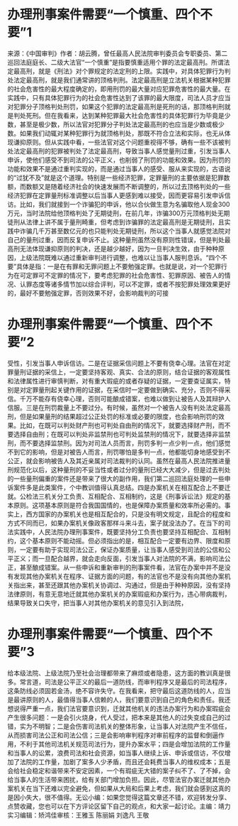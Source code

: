 # 办理刑事案件需要“一个慎重、四个不要”1

来源：《中国审判》作者：胡云腾，曾任最高人民法院审判委员会专职委员、第二巡回法庭庭长、二级大法官“一个慎重”是指要慎重适用个罪的法定最高刑。所谓法定最高刑，就是《刑法》对个罪规定的法定刑的上限。实践中，对具体犯罪行为判处法定最高刑，就是我们通常讲的顶格判刑。法定最高刑是立法机关根据某种犯罪的社会危害性的最大程度确定的，即用刑罚的最大量对应犯罪危害性的最大量。在实践中，只有具体犯罪行为的社会危害性达到了该罪的最大限度，司法人员才应当对犯罪分子顶格判处刑罚，如果这个犯罪的法定最高刑是死刑的话，那顶格判刑就是判处死刑。但在我看来，达到某种犯罪最大社会危害性的具体犯罪行为毕竟是少数，甚至是极少数，所以法官对犯罪分子判处法定最高刑的也应当是少数或极少数。如果我们动辄对某种犯罪行为就顶格判处，那既不符合立法和实际，也无从体现谦抑原则。但从实践中看，一些法官对这个问题重视得不够，确有一些不该被判处法定最高刑的犯罪被判处了法定最高刑，导致当事人感觉量刑过重，引发当事人申诉，使他们感受不到司法的公平正义，也削弱了刑罚的功能和效果。因为刑罚的功能和效果不是通过重判实现的，而是通过当事人的感受、服从来实现的，古语说的“过犹不及”就是这个道理。特别是一些经济犯罪，定罪量刑的主要依据是犯罪数额，而数额又是随着经济社会的快速发展而不断调整的，所以过去顶格判处的一些经济犯罪在定罪量刑标准调整以后当事人更感到难以接受，因而更容易引发申诉信访。比如，我们就接到一个诈骗犯的申诉，他以合伙做生意为名骗取他人现金300万元，当时法院给他顶格判处了无期徒刑，在前几年，诈骗300万元顶格判处无期徒刑从法律上讲不属于量刑畸重，但考虑到诈骗罪的法定最高刑是无期徒刑，且实践中诈骗几千万甚至数亿元的也只能判处无期徒刑，所以这个当事人就感觉法院对自己的量刑过重，因而反复申诉不止。这种量刑虽然没有原则性错误，但是判处最高刑无法体现谦抑原则的判决，还是越少越好，因为一旦判决生效，由于种种原因，上级法院既难以通过重新审判进行调整，也难以让当事人服判息诉。“四个不要”具体是指：一是在有罪和无罪问题上不要勉强定罪。也就是说，对一个犯罪行为在可定罪可不定罪的情况下，要考虑犯罪的社会危害性、犯罪原因、被告人的情况、认罪态度等诸多情节加以综合评判，可以不定罪，或者不按犯罪处理效果更好的，最好不要勉强定罪，否则效果不好，会影响裁判的可接

# 办理刑事案件需要“一个慎重、四个不要”2

受性，引发当事人申诉信访。二是在证据采信问题上不要有侥幸心理。法官在对定罪量刑证据的采信上，一定要坚持客观、真实、合法的原则，结合证据的客观属性和法律属性进行审慎判断，对有重大瑕疵的或者存疑的证据，一定要查证属实，特别是对定罪量刑起关键作用的证据，在采信时一定要做到确实、充分，否则不得采信。千万不能存有侥幸心理，否则可能酿成错案，也难以做到让被告人及其辩护人信服。三是在刑罚裁量上不要过分。有时候，虽然对一个被告人没有判处法定最高刑，但是如果量刑的结果超过公正处罚的标准或必要的限度，也会影响刑罚的效果。比如，在既可以判处财产刑也可判处自由刑的情况下，就要选择财产刑，而不要选择自由刑；在既可以判处非监禁刑也可判处监禁刑的情况下，就要选择非监禁刑，而不要选择监禁刑。因为对司法人员而言，刑罚多判一点少判一点，他们感觉不到它的影响，但是对被告人而言，刑罚哪怕是多判一点，他都能切身地感受到不公正，就会影响被告人及其近亲属对司法裁判的认同。虽然在最高人民法院推进量刑规范化以后，这种量刑的不妥当性或者过分的量刑已经大大减少，但是过去判处的一些量刑偏重的案件还是带来了很大的副作用，我们第二巡回法庭处理的一些申诉案件多是此类案件，个中教训值得认真总结。四是办案机关在相互配合上不要迁就。公检法三机关分工负责、互相配合、互相制约，这是《刑事诉讼法》规定的基本原则。这项基本原则是符合我国国情的，也是保障办案质量和效率所必需的。事实上，西方国家的办案机关也是相互配合的，只是没有明文规定，且配合的程度和方式不同而已，如果办案机关像政客那样斗来斗去，案子就没法办了。在当下的司法实践中，人民法院办理刑事案件，既要坚持分工负责也要坚持互相配合、互相制约，这个基本原则不能动摇。但必须指出的是，相互配合一定要有边界、限度和原则，一定要有助于实现司法公正，保证办案质量，让当事人感受到司法的公信和公平正义；而一旦配合越界，就会走向反面，引发当事人对法院的不满，影响司法公正，甚至酿成错案。从一些申诉和重新审判的刑事案件看，法官在办案中并不是没有发现其他办案机关在程序、证据方面的问题，有的法官也不是没有向其他办案机关指出来，甚至还跟其他办案机关协调过、沟通过，但是由于种种原因，没有坚持法律原则，有意无意地迁就其他办案机关的办案瑕疵和办案行为，违心带病裁判，结果导致关口失守，把当事人对其他办案机关的意见引入到法院，

# 办理刑事案件需要“一个慎重、四个不要”3

给本级法院、上级法院乃至社会治理都带来了麻烦或者隐患，这方面的教训真是很多。常言道，司法是公平正义的最后一道防线，而审判程序又是最后的司法程序，这条防线必须固若金汤，绝不容许失守。在我看来，把守最后这道防线的人，应当是最讲原则的人，最值得当事人信赖的人，我们要意识到自己的角色和责任。我还想说得严重一点，我们法官要意识到，迁就其他机关的违法办案行为和办案瑕疵会产生很多问题：一是会引火烧身，代人受过，把本来是其他人的过失变成自己的过错，实为不明智；二是会伤害司法机关的整体形象，让当事人对法院产生不信任，从而损害司法公正和司法公信；三是会影响审判程序对审前程序的监督和倒逼作用，不利于其他司法机关规范司法行为，提升办案水平；四是会增加法院的工作量和当事人的讼累，浪费司法和社会资源，如当事人继续上诉、申诉或信访，不仅增加了法院的工作量，加剧了案多人少矛盾，而且还会耗费当事人的维权成本；五是会给社会稳定和谐带来不安定因素，一个有瑕疵无大错的案子纠不了、了不掉，会给当事人的生活带来困扰，给有关部门增加负担。因此，尽管法官办案迁就其他办案机关在当下还难以完全避免，但如果从大局和后果上考虑，我们就会感到这真的是因小失大，很不值得。无讼小编：如果您觉得这篇文章还不错，欢迎转发分享、点赞收藏，您也可以在下方评论区留下自己的观点，和大家一起讨论。主编：靖力实习编辑：矫鸿佳审核：王雅玉 陈丽娟 刘逸凡 王敬

